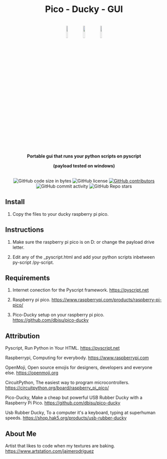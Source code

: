 <h1 align="center">Pico - Ducky - GUI</h1>

<br />

<div align="center">

<img src="https://github.com/jaime-rodriguez-art/Pico-Ducky-Pyscript-GUI/blob/main/images/raspberry.svg" width=10% height=10%>
<img src="https://github.com/jaime-rodriguez-art/Pico-Ducky-Pyscript-GUI/blob/main/images/ducky.svg" width=10% height=10%>
<img src="https://github.com/jaime-rodriguez-art/Pico-Ducky-Pyscript-GUI/blob/main/images/raspberry.svg" width=10% height=10%>

</div>

<br />

<div align="center">
  <strong>Portable gui that runs your python scripts on pyscript</strong>
  
  <strong>(payload tested on windows)</strong>
  
</div>

<br />

<div align="center">
  <img alt="GitHub code size in bytes" src="https://img.shields.io/github/languages/code-size/jaime-rodriguez-art/Pico-Ducky-Pyscript-GUI">
  <img alt="GitHub license" src="https://img.shields.io/github/license/jaime-rodriguez-art/Pico-Ducky-Pyscript-GUI">
  <a href="https://github.com/jaime-rodriguez-art/Pico-Ducky-Pyscript-GUI/graphs/contributors"><img alt="GitHub contributors" src="https://img.shields.io/github/contributors/jaime-rodriguez-art/Pico-Ducky-Pyscript-GUI"></a>
  <img alt="GitHub commit activity" src="https://img.shields.io/github/commit-activity/m/jaime-rodriguez-art/Pico-Ducky-Pyscript-GUI">
  <img alt="GitHub Repo stars" src="https://img.shields.io/github/stars/jaime-rodriguez-art/Pico-Ducky-Pyscript-GUI">
</div>

## Install

1. Copy the files to your ducky raspberry pi pico. 

## Instructions

1. Make sure the raspberry pi pico is on D: or change the payload drive letter.

2. Edit any of the _pyscript.html and add your python scripts inbetween py-script /py-script.
   
## Requirements

1. Internet conection for the Pyscript framework. https://pyscript.net

2. Raspberry pi pico. https://www.raspberrypi.com/products/raspberry-pi-pico/

3. Pico-Ducky setup on your raspberry pi pico. https://github.com/dbisu/pico-ducky

## Attribution

Pyscript, Run Python in Your HTML. https://pyscript.net

Raspberrypi, Computing for everybody. https://www.raspberrypi.com

OpenMoji, Open source emojis for designers, developers and everyone else. https://openmoji.org

CircuitPython, The easiest way to program microcontrollers. https://circuitpython.org/board/raspberry_pi_pico/

Pico-Ducky, Make a cheap but powerful USB Rubber Ducky with a Raspberry Pi Pico. https://github.com/dbisu/pico-ducky

Usb Rubber Ducky, To a computer it's a keyboard, typing at superhuman speeds. https://shop.hak5.org/products/usb-rubber-ducky

## About Me

Artist that likes to code when my textures are baking. https://www.artstation.com/jaimerodriguez
